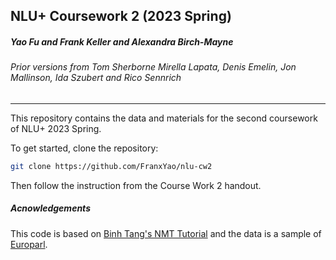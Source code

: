 NLU+ Coursework 2 (2023 Spring)
---
##### Yao Fu and Frank Keller and Alexandra Birch-Mayne

###### Prior versions from Tom Sherborne Mirella Lapata, Denis Emelin, Jon Mallinson, Ida Szubert and Rico Sennrich 

---
This repository contains the data and materials for the second coursework of NLU+ 2023 Spring.

To get started, clone the repository:
```bash
git clone https://github.com/FranxYao/nlu-cw2
```

Then follow the instruction from the Course Work 2 handout.


##### Acnowledgements
This code is based on [Binh Tang's NMT Tutorial](https://github.com/tangbinh/machine-translation) and the data is a sample
of [Europarl](http://www.statmt.org/europarl/).


 
